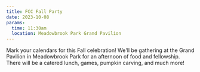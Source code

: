 ```yaml
---
title: FCC Fall Party
date: 2023-10-08
params:
  time: 11:30am
  location: Meadowbrook Park Grand Pavilion
---
```


Mark your calendars for this Fall celebration! We'll be gathering at the Grand Pavilion in Meadowbrook Park for an afternoon of food and fellowship. There will be a catered lunch, games, pumpkin carving, and much more!

<!--more-->
